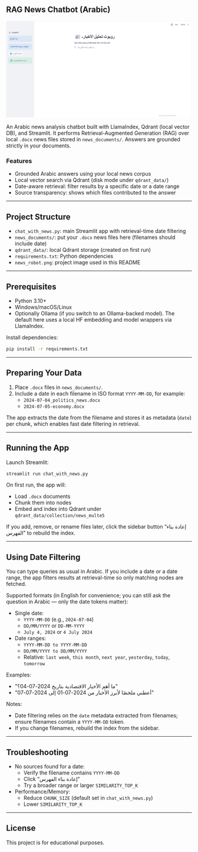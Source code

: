 ## RAG News Chatbot (Arabic)

![News Robot](./news_robot.png)

An Arabic news analysis chatbot built with LlamaIndex, Qdrant (local vector DB), and Streamlit. It performs Retrieval-Augmented Generation (RAG) over local `.docx` news files stored in `news_documents/`. Answers are grounded strictly in your documents.

### Features
- Grounded Arabic answers using your local news corpus
- Local vector search via Qdrant (disk mode under `qdrant_data/`)
- Date-aware retrieval: filter results by a specific date or a date range
- Source transparency: shows which files contributed to the answer

---

## Project Structure
- `chat_with_news.py`: main Streamlit app with retrieval-time date filtering
- `news_documents/`: put your `.docx` news files here (filenames should include date)
- `qdrant_data/`: local Qdrant storage (created on first run)
- `requirements.txt`: Python dependencies
- `news_robot.png`: project image used in this README

---

## Prerequisites
- Python 3.10+
- Windows/macOS/Linux
- Optionally Ollama (if you switch to an Ollama-backed model). The default here uses a local HF embedding and model wrappers via LlamaIndex.

Install dependencies:

```bash
pip install -r requirements.txt
```

---

## Preparing Your Data
1. Place `.docx` files in `news_documents/`.
2. Include a date in each filename in ISO format `YYYY-MM-DD`, for example:
   - `2024-07-04_politics_news.docx`
   - `2024-07-05-economy.docx`

The app extracts the date from the filename and stores it as metadata (`date`) per chunk, which enables fast date filtering in retrieval.

---

## Running the App
Launch Streamlit:

```bash
streamlit run chat_with_news.py
```

On first run, the app will:
- Load `.docx` documents
- Chunk them into nodes
- Embed and index into Qdrant under `qdrant_data/collection/news_multe5`

If you add, remove, or rename files later, click the sidebar button “إعادة بناء الفهرس” to rebuild the index.

---

## Using Date Filtering
You can type queries as usual in Arabic. If you include a date or a date range, the app filters results at retrieval-time so only matching nodes are fetched.

Supported formats (in English for convenience; you can still ask the question in Arabic — only the date tokens matter):
- Single date:
  - `YYYY-MM-DD` (e.g., `2024-07-04`)
  - `DD/MM/YYYY` or `DD-MM-YYYY`
  - `July 4, 2024` or `4 July 2024`
- Date ranges:
  - `YYYY-MM-DD to YYYY-MM-DD`
  - `DD/MM/YYYY to DD/MM/YYYY`
  - Relative: `last week`, `this month`, `next year`, `yesterday`, `today`, `tomorrow`

Examples:
- "ما أهم الأخبار الاقتصادية بتاريخ 2024-07-04؟"
- "أعطني ملخصًا لأبرز الأخبار من 2024-07-01 إلى 2024-07-07"

Notes:
- Date filtering relies on the `date` metadata extracted from filenames; ensure filenames contain a `YYYY-MM-DD` token.
- If you change filenames, rebuild the index from the sidebar.

---

## Troubleshooting
- No sources found for a date:
  - Verify the filename contains `YYYY-MM-DD`
  - Click “إعادة بناء الفهرس”
  - Try a broader range or larger `SIMILARITY_TOP_K`
- Performance/Memory:
  - Reduce `CHUNK_SIZE` (default set in `chat_with_news.py`)
  - Lower `SIMILARITY_TOP_K`

---

## License
This project is for educational purposes.

